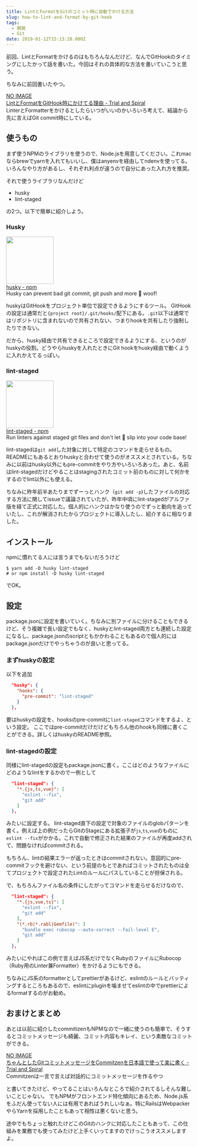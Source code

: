 ```yaml
---
title: LintとFormatをGitのコミット時に自動でかける方法
slug: how-to-lint-and-format-by-git-hook
tags:
  - 開発
  - Git
date: 2019-01-12T15:13:28.000Z
---
```


前回、LintとFormatをかけるのはもちろんなんだけど、なんでGitHookのタイミングにしたかって話を書いた。今回はそれの具体的な方法を書いていこうと思う。

ちなみに前回書いたやつ。
<div class="linkbox"><div class="linkbox_image"><a href="https://blog.solunita.net/why-lint-and-format-on-git-hook/" target="_blank" >NO IMAGE</a></div><div class="link_info"><div class="link_title"><a href="https://blog.solunita.net/why-lint-and-format-on-git-hook/" target="_blank" >LintとFormatをGitHook時にかけてる理由 - Trial and Spiral</a> </div><div class="link_description">LinterとFormatterをかけるとしたらいつがいいのかいろいろ考えて、結論から先に言えばGit commit時にしている。</div></div></div>

## 使うもの
まず使うNPMのライブラリを使うので、Node.jsを用意してください。これmacならbrewでyarnを入れてもいいし、僕はanyenvを経由してndenvを使ってる。いろんなやり方があるし、それぞれ利点が違うので自分にあった入れ方を推奨。

それで使うライブラリなんだけど
+ husky
+ lint-staged

の2つ。以下で簡単に紹介しよう。

### Husky

<div class="linkbox"><div class="linkbox_image"><a href="https://www.npmjs.com/package/husky" target="_blank" ><img src="https://static.npmjs.com/338e4905a2684ca96e08c7780fc68412.png" style="border: none;" width="128" /></a></div><div class="link_info"><div class="link_title"><a href="https://www.npmjs.com/package/husky" target="_blank" >husky - npm</a> </div><div class="link_description">Husky can prevent bad git commit, git push and more 🐶 woof!</div></div></div>

huskyはGitHookをプロジェクト単位で設定できるようにするツール。
GitHookの設定は通常だと`{project root}/.git/hooks/`配下にある。`.git`以下は通常ではリポジトリに含まれないので共有されない、つまりhookを共有したり強制したりできない。

だから、husky経由で共有できるところで設定できるようにする、というのがhuskyの役割。どうやらhuskyを入れたときにGit hookをhusky経由で動くように入れかえてるっぽい。

### lint-staged

<div class="linkbox"><div class="linkbox_image"><a href="https://www.npmjs.com/package/lint-staged" target="_blank" ><img src="https://static.npmjs.com/338e4905a2684ca96e08c7780fc68412.png" style="border: none;" width="128" /></a></div><div class="link_info"><div class="link_title"><a href="https://www.npmjs.com/package/lint-staged" target="_blank" >lint-staged - npm</a> </div><div class="link_description">Run linters against staged git files and don't let 💩 slip into your code base!</div></div></div>

lint-stagedは`git add`した対象に対して特定のコマンドを走らせるもの。READMEにもあるとおりhuskyと合わせて使うのがオススメとされている。ちなみに以前はhusky以外にもpre-commitをやり方やいろいろあった。あと、名前はlint-stagedだけどやることはstagingされたコミット前のものに対して何かをするのでlint以外にも使える。

ちなみに昨年前半あたりまでずーっとハンク（`git add -p`)したファイルの対応する方法に関してissueで議論されていたが、昨年中頃にlint-stagedがアルファ版を経て正式に対応した。個人的にハンクはかなり使うのでずっと動向を追っていたし、これが解消されたからプロジェクトに導入したし、紹介するに相なりました。

## インストール
npmに慣れてる人には言うまでもないだろうけど
```shell
$ yarn add -D husky lint-staged
# or npm install -D husky lint-staged
```
でOK。

## 設定
package.jsonに設定を書いていく。ちなみに別ファイルに分けることもできるけど、そう複雑で長い設定でもなく、huskyとlint-staged両方とも連続した設定になるし、package.jsonのscriptともかかわることもあるので個人的にはpackage.jsonだけでやっちゃうのが良いと思ってる。
### まずhuskyの設定
以下を追加
```json package.json
  "husky": {
    "hooks": {
      "pre-commit": "lint-staged"
    }
  },
```
要はhuskyの設定を、hooksのpre-commitに`lint-staged`コマンドをするよ、という設定。
ここではpre-commitだけだけどもちろん他のhookも同様に書くことができる。詳しくはhuskyのREADME参照。

### lint-stagedの設定
同様にlint-stagedの設定もpackage.jsonに書く。ここはどのようなファイルにどのようなlintをするかので一例として
```json package.json
  "lint-staged": {
    "*.{js,ts,vue}": [
      "eslint --fix",
      "git add"
    ]
  },
```
みたいに設定する。
lint-staged直下の設定で対象のファイルのglobパターンを書く。例えば上の例だったらGitのStageにある拡張子が`js`,`ts`,`vue`のものに`eslint --fix`がかかる。これで自動で修正された結果のファイルが再度addされて、問題なければcommitされる。

もちろん、lintの結果エラーが返ったときはcommitされない。意図的にpre-commitフックを避けない、という前提のもとであればコミットされたものは全てプロジェクトで設定されたLintのルールにパスしていることが担保される。

で、もちろんファイル名の条件にしたがってコマンドを走らせるだけなので、
```json package.json
  "lint-staged": {
    "*.{js,vue,ts}": [
      "eslint --fix",
      "git add"
    ],
    "(*.rb|*.rabl|Gemfile)": [
      "bundle exec rubocop --auto-correct --fail-level E",
      "git add"
    ]
  },
```
みたいにやればこの例で言えばJS系だけでなくRubyのファイルにRubocop（Ruby用のLinter兼Formatter）をかけるようにもできる。

ちなみにJS系のformatterとしてprettierがあるけど、eslintのルールとバッティングするところもあるので、eslintにpluginを噛ませてeslintの中でprettierによるformatするのがお勧め。

## おまけとまとめ
あとは以前に紹介したcommitizenもNPMなので一緒に使うのも簡単で、そうするとコミットメッセージも綺麗、コミット内容もキレイ、という素敵なコミットができる。

<div class="linkbox"><div class="linkbox_image"><a href="https://blog.solunita.net/write-easy-neat-git-commit-message/" target="_blank" >NO IMAGE</a></div><div class="link_info"><div class="link_title"><a href="https://blog.solunita.net/write-easy-neat-git-commit-message/" target="_blank" >ちゃんとしたGitコミットメッセージをCommitzenを日本語で使って楽に書く - Trial and Spiral</a> </div><div class="link_description">Commitzenは一言で言えば対話的にコミットメッセージを作るやつ</div></div></div>

と書いてきたけど、やってることはいろんなところで紹介されてるしそんな難しいことじゃない。
でもNPMがフロントエンド特化傾向にあるため、Node.js系をふだん使ってない人には有用であればうれしいなぁ。特にRailsはWebpackerやらYarnを採用したこともあって相性は悪くないと思う。

途中でもちょっと触れたけどこのGitのハンクに対応したこともあって、この仕組みを業務でも使ってみたけど上手くいってますのでけっこうオススメしますよ。
